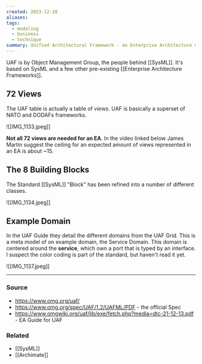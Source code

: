 ```yaml
---
created: 2023-12-18
aliases: 
tags:
  - modeling
  - business
  - technique
summary: Unified Architectural Framework - an Enterprise Architecture modeling solution
---
```

UAF is by Object Management Group, the people behind [[SysML]]. It's based on SysML and a few other pre-existing [[Enterprise Architecture Frameworks]].

## 72 Views
The UAF table is actually a table of *views*. UAF is basically a superset of NATO and DODAFs frameworks. 

![[IMG_1133.jpeg]]

**Not all 72 views are needed for an EA**. In the video linked below James Martin suggest the ceiling for an expected amount of views represented in an EA is about ~15.

## The 8 Building Blocks
The Standard [[SysML]] "Block" has been refined into a number of different classes.

![[IMG_1134.jpeg]]

## Example Domain 
In the UAF Guide they detail the different domains from the UAF Grid. This is a meta model of on example domain, the Service Domain. This domain is centered around the **service**, which own a port that is typed by an interface. I suspect the color coding is part of the standard, but haven't read it yet. 

![[IMG_1137.jpeg]]

---
### Source
- https://www.omg.org/uaf/
- https://www.omg.org/spec/UAF/1.2/UAFML/PDF - the official Spec
- https://www.omgwiki.org/uaf/lib/exe/fetch.php?media=dtc-21-12-13.pdf - EA Guide for UAF

### Related
- [[SysML]]
- [[Archimate]]